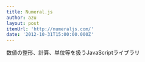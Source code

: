 ```yaml
---
title: Numeral.js
author: azu
layout: post
itemUrl: 'http://numeraljs.com/'
date: '2012-10-31T15:00:00.000Z'
---
```

数値の整形、計算、単位等を扱うJavaScriptライブラリ
